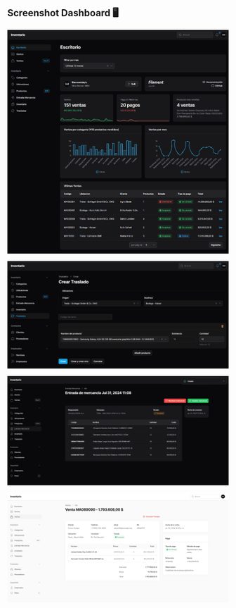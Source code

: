 ## Screenshot Dashboard 🖥️️

![screenshot-1](/public/screenshot/screenshot-01.png)

![screenshot-1](/public/screenshot/screenshot-02.png)

![screenshot-1](/public/screenshot/screenshot-03.png)

![screenshot-1](/public/screenshot/screenshot-04.png)
